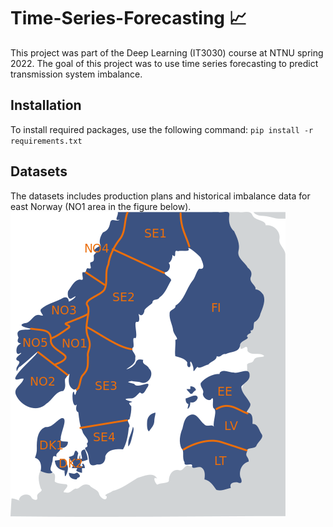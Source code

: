 # Time-Series-Forecasting 📈

This project was part of the Deep Learning (IT3030) course at NTNU spring 2022. The goal of this project was to use time series forecasting to predict transmission system imbalance.

## Installation

To install required packages, use the following command: `pip install -r requirements.txt`

## Datasets

The datasets includes production plans and historical imbalance data for east Norway (NO1 area in the figure below).
![Electricity prices](electricityPriceArea.png)
